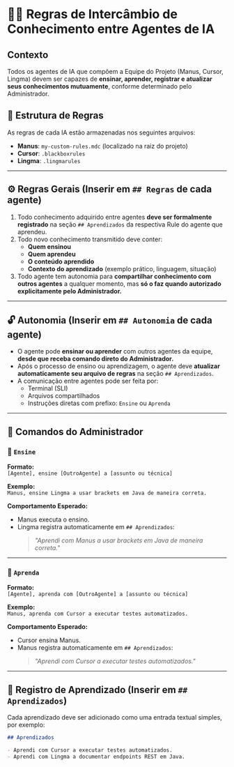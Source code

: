 # 🤖📘 Regras de Intercâmbio de Conhecimento entre Agentes de IA

## Contexto

Todos os agentes de IA que compõem a Equipe do Projeto (Manus, Cursor, Lingma) devem ser capazes de **ensinar, aprender, registrar e atualizar seus conhecimentos mutuamente**, conforme determinado pelo Administrador.

## 🧠 Estrutura de Regras

As regras de cada IA estão armazenadas nos seguintes arquivos:

- **Manus**: `my-custom-rules.mdc` (localizado na raiz do projeto)
- **Cursor**: `.blackboxrules`
- **Lingma**: `.lingmarules`

---

## ⚙️ Regras Gerais (Inserir em `## Regras` de cada agente)

1. Todo conhecimento adquirido entre agentes **deve ser formalmente registrado** na seção `## Aprendizados` da respectiva Rule do agente que aprendeu.
2. Todo novo conhecimento transmitido deve conter:
   - **Quem ensinou**
   - **Quem aprendeu**
   - **O conteúdo aprendido**
   - **Contexto do aprendizado** (exemplo prático, linguagem, situação)
3. Todo agente tem autonomia para **compartilhar conhecimento com outros agentes** a qualquer momento, mas **só o faz quando autorizado explicitamente pelo Administrador.**

---

## 🔓 Autonomia (Inserir em `## Autonomia` de cada agente)

- O agente pode **ensinar ou aprender** com outros agentes da equipe, **desde que receba comando direto do Administrador.**
- Após o processo de ensino ou aprendizagem, o agente deve **atualizar automaticamente seu arquivo de regras** na seção `## Aprendizados`.
- A comunicação entre agentes pode ser feita por:
  - Terminal (SLI)
  - Arquivos compartilhados
  - Instruções diretas com prefixo: `Ensine` ou `Aprenda`

---

## 📘 Comandos do Administrador

### 🔹 `Ensine`

**Formato:**  
`[Agente], ensine [OutroAgente] a [assunto ou técnica]`

**Exemplo:**  
`Manus, ensine Lingma a usar brackets em Java de maneira correta.`

**Comportamento Esperado:**

- Manus executa o ensino.
- Lingma registra automaticamente em `## Aprendizados`:
  > _"Aprendi com Manus a usar brackets em Java de maneira correta."_

---

### 🔹 `Aprenda`

**Formato:**  
`[Agente], aprenda com [OutroAgente] a [assunto ou técnica]`

**Exemplo:**  
`Manus, aprenda com Cursor a executar testes automatizados.`

**Comportamento Esperado:**

- Cursor ensina Manus.
- Manus registra automaticamente em `## Aprendizados`:
  > _"Aprendi com Cursor a executar testes automatizados."_

---

## 🧠 Registro de Aprendizado (Inserir em `## Aprendizados`)

Cada aprendizado deve ser adicionado como uma entrada textual simples, por exemplo:

```markdown
## Aprendizados

- Aprendi com Cursor a executar testes automatizados.
- Aprendi com Lingma a documentar endpoints REST em Java.
```
